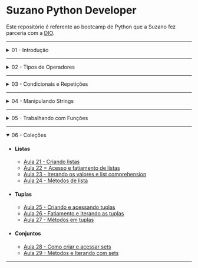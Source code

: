 # Suzano Python Developer

<p>Este repositório é referente ao bootcamp de Python que a Suzano fez parceria com a <a href="https://web.dio.me/track/suzano-python-developer?tab=about" target="_blank">DIO</a>.</p>

---
<details>
    <summary>01 - Introdução</summary>

- [Aula 01 - Primeiro programa em Python](01-Introducao/aula01.py)
- [Aula 02 - Tipos de Dados](01-Introducao/aula02.py)
- [Aula 03 - Variáveis](01-Introducao/aula03.py)
- [Aula 04 - Convertendo tipos de dados](01-Introducao/aula04.py)
- [Aula 05 - Função Input](01-Introducao/aula05.py)
</details>

---

<details>
    <summary>02 - Tipos de Operadores</summary>

- [Aula 06 - Operadores Aritméticos](02-Tipos_de_Operadores/aula06.py)
- [Aula 07 - Operadores de Comparação](02-Tipos_de_Operadores/aula07.py)
- [Aula 08 - Operadores Lógicos](02-Tipos_de_Operadores/aula08.py)
- [Aula 09 - Operadores de Associação](02-Tipos_de_Operadores/aula09.py)
</details>

---

<details>
    <summary>03 - Condicionais e Repetições</summary>

- [Aula 10 - Estrutura Condicional if, elif, else](03-Condicionais_repeticao/aula10.py)
- [Aula 11 - Estrutura Condicional if aninhado](03-Condicionais_repeticao/aula11.py)
- [Aula 12 - Estrutura Condicional ternária](03-Condicionais_repeticao/aula12.py)
- [Aula 13 - Estrutura de Repetição For](03-Condicionais_repeticao/aula13.py)
- [Aula 14 - Estrutura de Repetição While](03-Condicionais_repeticao/aula14.py)
</details>

---

<details>
    <summary>04 - Manipulando Strings</summary>

- [Aula 15 - Trabalhando com Strings](04-Manipulando_strings/aula15.py)
- [Aula 16 - Fatiamento de Strings](04-Manipulando_strings/aula16.py)
</details>

---

<details>
    <summary>05 - Trabalhando com Funções</summary>

- [Aula 17 - Criando as primeiras funções](05-Funcoes/aula17.py)
- [Aula 18 - Retorno de Funções](05-Funcoes/aula18.py)
- [Aula 19 - Parâmetros por posição](05-Funcoes/aula19.py)
- [Aula 20 - Objetos de primeira classe](05-Funcoes/aula20.py)
</details>

---

<details open>
    <summary>06 - Coleções</summary>

- #### Listas
  - [Aula 21 - Criando listas](06-Colecoes/listas/aula21.py)
  - [Aula 22 = Acesso e fatiamento de listas](06-Colecoes/listas/aula22.py)
  - [Aula 23 - Iterando os valores e list comprehension](06-Colecoes/listas/aula23.py)
  - [Aula 24 - Métodos de lista](06-Colecoes/listas/aula24.py)

- #### Tuplas
  - [Aula 25 - Criando e acessando tuplas](06-Colecoes/tuplas/aula25.py)
  - [Aula 26 - Fatiamento e Iterando as tuplas](06-Colecoes/tuplas/aula26.py)
  - [Aula 27 - Métodos em tuplas](06-Colecoes/tuplas/aula27.py)

- #### Conjuntos
  - [Aula 28 - Como criar e acessar sets](06-Colecoes/conjuntos/aula28.py)
  - [Aula 29 - Métodos e Iterando com sets](06-Colecoes/conjuntos/aula29.py)
</details>

---